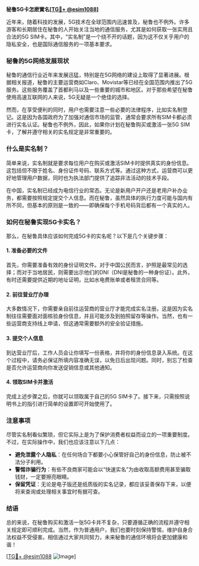 **秘鲁5G卡怎麽實名[[TG💪+ @esim1088](https://t.me/s/esim1088)]**

近年来，随着科技的发展，5G技术在全球范围内迅速普及，秘鲁也不例外。许多游客和长期居住在秘鲁的人开始关注当地的通信服务，尤其是如何获取一张实用且合法的5G SIM卡。其中，“实名制”是一个绕不开的话题，因为这不仅关乎用户的隐私安全，也是国际通信服务的一项基本要求。

### 秘鲁的5G网络发展现状

秘鲁的通信行业近年来发展迅猛，特别是在5G网络的建设上取得了显著进展。根据相关报道，秘鲁的主要运营商如Claro、Movistar等已经在全国范围内推出了5G服务。这些服务覆盖了首都利马以及一些重要的城市和地区。对于那些希望在秘鲁使用高速互联网的人来说，5G无疑是一个绝佳的选择。

然而，在享受便利的同时，用户也需要注意一些必要的法律程序，比如实名制登记。这是因为各国政府为了加强对通信市场的监管，通常会要求所有SIM卡都必须进行实名认证。秘鲁也不例外，因此，如果你计划在秘鲁购买或激活一张5G SIM卡，了解并遵守相关的实名规定是非常重要的。

### 什么是实名制？

简单来说，实名制就是要求每位用户在购买或激活SIM卡时提供真实的身份信息。这包括但不限于姓名、身份证件号码、联系方式等。通过这种方式，运营商可以更好地管理用户数据，同时也为执法部门提供了追踪非法活动的技术手段。

在中国，实名制已经成为电信行业的常态。无论是新用户开户还是老用户补办业务，都需要按照规定提交个人信息。而在秘鲁，虽然具体的执行力度可能与国内有所不同，但基本的原则是一致的——即确保每个手机号码背后都有一个真实的人。

### 如何在秘鲁实现5G卡实名？

那么，在秘鲁具体应该如何完成5G卡的实名呢？以下是几个关键步骤：

#### 1. 准备必要的文件

首先，你需要准备有效的身份证明文件。对于中国公民而言，护照是最常见的选择；而对于当地居民，则需要出示他们的DNI（DNI是秘鲁的一种身份证）。此外，有时还需要提供近期的地址证明，比如水电费账单或者租赁合同等。

#### 2. 前往营业厅办理

大多数情况下，你需要亲自前往运营商的营业厅才能完成实名注册。这是因为实名制往往需要面对面核验身份信息，并且可能涉及到拍照留存等操作。当然，也有一些运营商支持线上申请，但这通常需要额外的安全验证措施。

#### 3. 提交个人信息

到达营业厅后，工作人员会让你填写一份表格，并将你的身份信息录入系统。在这个过程中，请务必保证所填内容准确无误，以免日后出现问题。同时，别忘了检查是否允许运营商向你发送促销信息或其他通知。

#### 4. 领取SIM卡并激活

完成上述步骤之后，你就可以领取属于自己的5G SIM卡了。接下来，只需按照说明书上的指引进行简单的设置即可开始使用了。

### 注意事项

尽管实名制看似繁琐，但它实际上是为了保护消费者权益而设立的一项重要制度。不过，在实际操作中，我们也应该注意以下几点：

- **避免泄露个人隐私**：在任何场合下都要小心保管好自己的身份信息，防止被不法分子利用。
- **警惕诈骗行为**：有些不良商家可能会以“快速实名”为由收取高额费用甚至骗取钱财，一定要擦亮眼睛。
- **保留凭证**：无论是电子版还是纸质版的实名记录，都应该妥善保存下来，以便将来查询或处理相关事宜时有据可查。

### 结语

总的来说，在秘鲁购买和激活一张5G卡并不复杂，只要遵循正确的流程并遵守相关规定即可顺利完成。当然，作为普通用户，我们也要时刻保持警惕，维护自身合法权益不受侵害。相信通过大家共同努力，未来秘鲁的通信环境将会更加健康和谐！

[[TG💪+ @esim1088](https://t.me/s/esim1088) ![Image](https://i.postimg.cc/4NQfJmqS/Snipaste-2025-05-13-00-14-12.png)]
